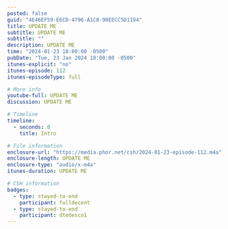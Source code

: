 ```yaml
---
posted: false
guid: "4E46EF59-E6CD-4796-A1C8-90EECC5D1194"
title: UPDATE ME
subtitle: UPDATE ME
subtitle: ""
description: UPDATE ME 
time: "2024-01-23 18:00:00 -0500"
pubDate: "Tue, 23 Jan 2024 18:00:00 -0500"
itunes-explicit: "no"
itunes-episode: 112
itunes-episodeType: full

# More info
youtube-full: UPDATE ME
discussion: UPDATE ME

# Timeline
timeline:
  - seconds: 0
    title: Intro

# File information
enclosure-url: "https://media.phor.net/csh/2024-01-23-episode-112.m4a"
enclosure-length: UPDATE ME
enclosure-type: "audio/x-m4a"
itunes-duration: UPDATE ME

# CSH information
badges:
  - type: stayed-to-end
    participant: fulldecent
  - type: stayed-to-end
    participant: dtedesco1
---
```

